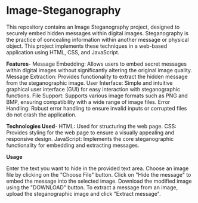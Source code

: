 # Image-Steganography
This repository contains an Image Steganography project, designed to securely embed hidden messages within digital images. Steganography is the practice of concealing information within another message or physical object. This project implements these techniques in a web-based application using HTML, CSS, and JavaScript.

**Features**-
Message Embedding: Allows users to embed secret messages within digital images without significantly altering the original image quality.
Message Extraction: Provides functionality to extract the hidden message from the steganographic image.
User Interface: Simple and intuitive graphical user interface (GUI) for easy interaction with steganographic functions.
File Support: Supports various image formats such as PNG and BMP, ensuring compatibility with a wide range of image files.
Error Handling: Robust error handling to ensure invalid inputs or corrupted files do not crash the application.

**Technologies Used**-
HTML: Used for structuring the web page.
CSS: Provides styling for the web page to ensure a visually appealing and responsive design.
JavaScript: Implements the core steganographic functionality for embedding and extracting messages.

**Usage**

Enter the text you want to hide in the provided text area.
Choose an image file by clicking on the "Choose File" button.
Click on "Hide the message" to embed the message into the selected image.
Download the modified image using the "DOWNLOAD" button.
To extract a message from an image, upload the steganographic image and click "Extract message".
